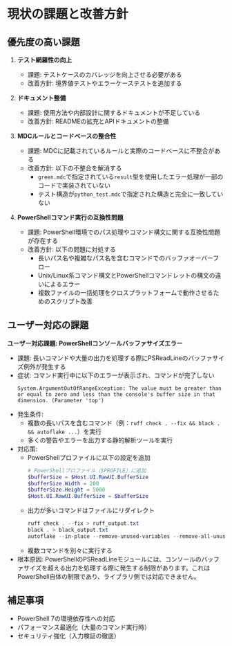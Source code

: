 # 現状の課題と改善方針

## 優先度の高い課題

1. **テスト網羅性の向上**
   - 課題: テストケースのカバレッジを向上させる必要がある
   - 改善方針: 境界値テストやエラーケーステストを追加する

2. **ドキュメント整備**
   - 課題: 使用方法や内部設計に関するドキュメントが不足している
   - 改善方針: READMEの拡充とAPIドキュメントの整備

3. **MDCルールとコードベースの整合性**
   - 課題: MDCに記載されているルールと実際のコードベースに不整合がある
   - 改善方針: 以下の不整合を解消する
     - `green.mdc`で指定されている`result`型を使用したエラー処理が一部のコードで実装されていない
     - テスト構造が`python_test.mdc`で指定された構造と完全に一致していない

4. **PowerShellコマンド実行の互換性問題**
   - 課題: PowerShell環境でのパス処理やコマンド構文に関する互換性問題が存在する
   - 改善方針: 以下の問題に対処する
     - 長いパス名や複雑なパス名を含むコマンドでのバッファオーバーフロー
     - Unix/Linux系コマンド構文とPowerShellコマンドレットの構文の違いによるエラー
     - 複数ファイルの一括処理をクロスプラットフォームで動作させるためのスクリプト改善

## ユーザー対応の課題

**ユーザー対応課題: PowerShellコンソールバッファサイズエラー**
- 課題: 長いコマンドや大量の出力を処理する際にPSReadLineのバッファサイズ例外が発生する
- 症状: コマンド実行中に以下のエラーが表示され、コマンドが完了しない
  ```
  System.ArgumentOutOfRangeException: The value must be greater than or equal to zero and less than the console's buffer size in that dimension. (Parameter 'top')
  ```
- 発生条件:
  - 複数の長いパスを含むコマンド（例：`ruff check . --fix && black . && autoflake ...`）を実行
  - 多くの警告やエラーを出力する静的解析ツールを実行
- 対応策:
  - PowerShellプロファイルに以下の設定を追加
    ```powershell
    # PowerShellプロファイル（$PROFILE）に追加
    $bufferSize = $Host.UI.RawUI.BufferSize
    $bufferSize.Width = 200
    $bufferSize.Height = 5000
    $Host.UI.RawUI.BufferSize = $bufferSize
    ```
  - 出力が多いコマンドはファイルにリダイレクト
    ```powershell
    ruff check . --fix > ruff_output.txt
    black . > black_output.txt
    autoflake --in-place --remove-unused-variables --remove-all-unused-imports -r . > autoflake_output.txt
    ```
  - 複数コマンドを別々に実行する
- 根本原因: PowerShellのPSReadLineモジュールには、コンソールのバッファサイズを超える出力を処理する際に発生する制限があります。これはPowerShell自体の制限であり、ライブラリ側では対応できません。

## 補足事項

- PowerShell 7の環境依存性への対応
- パフォーマンス最適化（大量のコマンド実行時）
- セキュリティ強化（入力検証の徹底） 